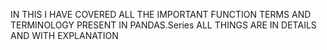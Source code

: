 IN THIS I HAVE COVERED ALL THE IMPORTANT FUNCTION TERMS AND TERMINOLOGY PRESENT IN PANDAS.Series
ALL THINGS ARE IN DETAILS AND WITH EXPLANATION
